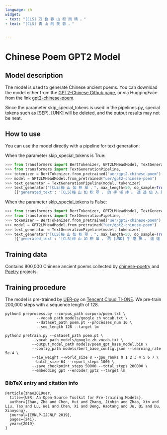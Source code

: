 ```yaml
---
language: zh 
widget:
- text: "[CLS] 万 叠 春 山 积 雨 晴 ，"
- text: "[CLS] 青 山 削 芙 蓉 ，"


---
```


# Chinese Poem GPT2 Model

## Model description

The model is used to generate Chinese ancient poems. You can download the model  either from the [GPT2-Chinese Github page](https://github.com/Morizeyao/GPT2-Chinese), or via HuggingFace from the link [gpt2-chinese-poem][poem].

Since the parameter skip_special_tokens is used in the pipelines.py, special tokens such as [SEP], [UNK] will be deleted, and the output results may not be neat.

## How to use

You can use the model directly with a pipeline for text generation:

When the parameter skip_special_tokens is True:

```python
>>> from transformers import BertTokenizer, GPT2LMHeadModel, TextGenerationPipeline
>>> from transformers import TextGenerationPipeline, 
>>> tokenizer = BertTokenizer.from_pretrained("uer/gpt2-chinese-poem")
>>> model = GPT2LMHeadModel.from_pretrained("uer/gpt2-chinese-poem")
>>> text_generator = TextGenerationPipeline(model, tokenizer)   
>>> text_generator("[CLS]梅 山 如 积 翠 ，", max_length=50, do_sample=True)
	[{'generated_text': '[CLS]梅 山 如 积 翠 ， 的 手 堪 捧 。 遥 遥 仙 人 尉 ， 盘 盘 故 时 陇 。 丹 泉 清 可 鉴 ， 石 乳 甘 于 。 行 将 解 尘 缨 ， 于 焉 蹈 高 踵 。 我'}]
```

When the parameter skip_special_tokens is False:

```python
>>> from transformers import BertTokenizer, GPT2LMHeadModel, TextGenerationPipeline
>>> from transformers import TextGenerationPipeline, 
>>> tokenizer = BertTokenizer.from_pretrained("uer/gpt2-chinese-poem")
>>> model = GPT2LMHeadModel.from_pretrained("uer/gpt2-chinese-poem")
>>> text_generator = TextGenerationPipeline(model, tokenizer)   
>>> text_generator("[CLS]梅 山 如 积 翠 ，", max_length=50, do_sample=True)
	[{'generated_text': '[CLS]梅 山 如 积 翠 ， 的 [UNK] 手 堪 捧 。 遥 遥 仙 人 尉 ， 盘 盘 故 时 陇 。 丹 泉 清 可 鉴 ， 石 乳 甘 可 捧 。 银 汉 迟 不 来 ， 槎 头 欲 谁 揽 。 何'}]
```

## Training data

Contains 800,000 Chinese ancient poems collected by [chinese-poetry](https://github.com/chinese-poetry/chinese-poetry) and [Poetry](https://github.com/Werneror/Poetry) projects.

## Training procedure

The model is pre-trained by [UER-py](https://github.com/dbiir/UER-py/) on [Tencent Cloud TI-ONE](https://cloud.tencent.com/product/tione/). We pre-train 200,000 steps with a sequence length of 128.

```
python3 preprocess.py --corpus_path corpora/poem.txt \
		      --vocab_path models/google_zh_vocab.txt \  
		      --dataset_path poem.pt --processes_num 16 \
		      --seq_length 128 --target lm 
```

```
python3 pretrain.py --dataset_path poem.pt \
		    --vocab_path models/google_zh_vocab.txt \
		    --output_model_path models/poem_gpt_base_model.bin \  
		    --config_path models/bert_base_config.json --learning_rate 5e-4 \
		    --tie_weight --world_size 8 --gpu_ranks 0 1 2 3 4 5 6 7 \
		    --batch_size 64 --report_steps 1000 \
		    --save_checkpoint_steps 50000 --total_steps 200000 \
		    --embedding gpt --encoder gpt2 --target lm

```

### BibTeX entry and citation info

```
@article{zhao2019uer,
  title={UER: An Open-Source Toolkit for Pre-training Models},
  author={Zhao, Zhe and Chen, Hui and Zhang, Jinbin and Zhao, Xin and Liu, Tao and Lu, Wei and Chen, Xi and Deng, Haotang and Ju, Qi and Du, Xiaoyong},
  journal={EMNLP-IJCNLP 2019},
  pages={241},
  year={2019}
}
```

[poem]: https://huggingface.co/uer/gpt2-chinese-poem
